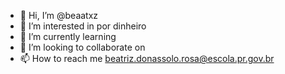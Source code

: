 - 👋 Hi, I’m @beaatxz
- 👀 I’m interested in por dinheiro
- 🌱 I’m currently learning 
- 💞️ I’m looking to collaborate on 
- 📫 How to reach me beatriz.donassolo.rosa@escola.pr.gov.br
